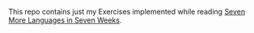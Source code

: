 This repo contains just my Exercises implemented while reading
[Seven More Languages in Seven Weeks](https://pragprog.com/book/7lang/seven-more-languages-in-seven-weeks).
